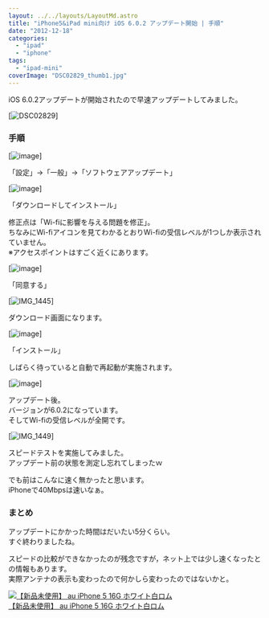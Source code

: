 ```yaml
---
layout: ../../layouts/LayoutMd.astro
title: "iPhone5&iPad mini向け iOS 6.0.2 アップデート開始 | 手順"
date: "2012-12-18"
categories: 
  - "ipad"
  - "iphone"
tags: 
  - "ipad-mini"
coverImage: "DSC02829_thumb1.jpg"
---
```


iOS 6.0.2アップデートが開始されたので早速アップデートしてみました。

[![DSC02829](/wp/images/DSC02829_thumb.jpg "DSC02829")]

### 手順

[![image](/wp/images/image_thumb9.png "image")]

「設定」→「一般」→「ソフトウェアアップデート」

[![image](/wp/images/image_thumb10.png "image")]

「ダウンロードしてインストール」

修正点は「Wi-fiに影響を与える問題を修正」。  
ちなみにWi-fiアイコンを見てわかるとおりWi-fiの受信レベルが1つしか表示されていません。  
※アクセスポイントはすごく近くにあります。

[![image](/wp/images/image_thumb11.png "image")]

「同意する」

[![IMG_1445](/wp/images/IMG_1445_thumb.png "IMG_1445")]

ダウンロード画面になります。

[![image](/wp/images/image_thumb12.png "image")]

「インストール」

しばらく待っていると自動で再起動が実施されます。

[![image](/wp/images/image_thumb13.png "image")]

アップデート後。  
バージョンが6.0.2になっています。  
そしてWi-fiの受信レベルが全開です。

[![IMG_1449](/wp/images/IMG_1449_thumb.png "IMG_1449")]

スピードテストを実施してみました。  
アップデート前の状態を測定し忘れてしまったｗ

でも前はこんなに速く無かったと思います。  
iPhoneで40Mbpsは速いなぁ。

### まとめ

アップデートにかかった時間はだいたい5分くらい。  
すぐ終わりましたね。

スピードの比較ができなかったのが残念ですが，ネット上では少し速くなったとの情報もあります。  
実際アンテナの表示も変わったので何かしら変わったのではないかと。

[![【新品未使用】 au iPhone 5 16G ホワイト白ロム](/wp/images/31Ax0vmAChL._SL160_.jpg)  
【新品未使用】 au iPhone 5 16G ホワイト白ロム  
](https://www.amazon.co.jp/exec/obidos/ASIN/B009EPILNK/mizuka123-22/ref=nosim)

